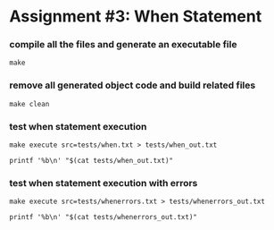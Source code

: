 # Assignment #3: When Statement


### compile all the files and generate an executable file

    make


### remove all generated object code and build related files

    make clean


### test when statement execution

    make execute src=tests/when.txt > tests/when_out.txt
    
    printf '%b\n' "$(cat tests/when_out.txt)"


### test when statement execution with errors

    make execute src=tests/whenerrors.txt > tests/whenerrors_out.txt
    
    printf '%b\n' "$(cat tests/whenerrors_out.txt)"
